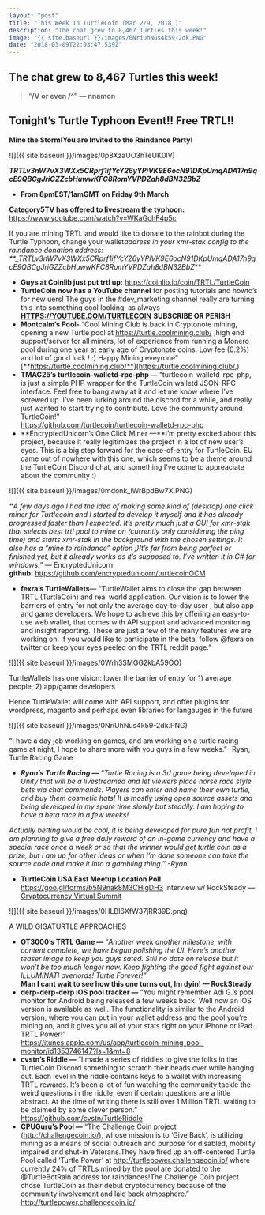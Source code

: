 ```yaml
---
layout: "post"
title: "This Week In TurtleCoin (Mar 2/9, 2018 )"
description: "The chat grew to 8,467 Turtles this week!"
image: "{{ site.baseurl }}/images/0NriUhNus4k59-2dk.PNG"
date: "2018-03-09T22:03:47.539Z"
---
```


## The chat grew to 8,467 Turtles this week!

> **“/V or even /^” — nnamon**

## **Tonight’s Turtle Typhoon Event!! Free TRTL!!**

**Mine the Storm!You are Invited to the Raindance Party!**

![]({{ site.baseurl }}/images/0p8XzaUO3hTeUK0lV)

**_TRTLv3nW7vX3WXx5CRprf1ifYcY26yYPiVK9E6ocN91DKpUmqADA17n9qcE9QBCgJriGZZcbHuwwKFC8RomYVPDZah8dBN32BbZ_**

- **From 8pmEST/1amGMT on Friday 9th March**

**Category5TV has offered to livestream the typhoon:** <https://www.youtube.com/watch?v=WKaGchF4p5c>

If you are mining TRTL and would like to donate to the rainbot during the Turtle Typhoon, change your wallet*address in your xmr-stak config to the raindance donation address: \*\*\_TRTLv3nW7vX3WXx5CRprf1ifYcY26yYPiVK9E6ocN91DKpUmqADA17n9qcE9QBCgJriGZZcbHuwwKFC8RomYVPDZah8dBN32BbZ*\*\*

- **Guys at Coinlib just put trtl up:** <https://coinlib.io/coin/TRTL/TurtleCoin>
- **TurtleCoin now has a YouTube channel** for posting tutorials and howto’s for new uers! The guys in the #dev_marketing channel really are turning this into something cool looking, as always  
  [**HTTPS://YOUTUBE.COM/TURTLECOIN**](https://youtube.com/TURTLECOIN) **SUBSCRIBE OR PERISH**
- **Montcalm’s Pool-** “Cool Mining Club is back in Cryptonote mining, opening a new Turtle pool at <https://turtle.coolmining.club/> ,high end support/server for all miners, lot of experience from running a Monero pool during one year at early age of Cryptonote coins. Low fee (0.2%) and lot of good luck ! :) Happy Mining eveyrone”  
  [**https://turtle.coolmining.club/**](https://turtle.coolmining.club/,)
- **TMAC25’s turtlecoin-walletd-rpc-php —** “turtlecoin-walletd-rpc-php, is just a simple PHP wrapper for the TurtleCoin walletd JSON-RPC interface. Feel free to bang away at it and let me know where I’ve screwed up. I’ve been lurking around the discord for a while, and really just wanted to start trying to contribute. Love the community around TurtleCoin!”  
  <https://github.com/turtlecoin/turtlecoin-walletd-rpc-php>
- **EncryptedUnicorn’s One Click Miner —**I’m pretty excited about this project, because it really legitimizes the project in a lot of new user’s eyes. This is a big step forward for the ease-of-entry for TurtleCoin. EU came out of nowhere with this one, which seems to be a theme around the TurtleCoin Discord chat, and something I’ve come to appreaciate about the community :)

![]({{ site.baseurl }}/images/0mdonk_lWrBpdBw7X.PNG)

**_“_**_A few days ago I had the idea of making some kind of (desktop) one click miner for Turtlecoin and I started to develop it myself and it has already progressed faster than I expected. It’s pretty much just a GUI for xmr-stak that selects best trtl pool to mine on (currently only considering the ping time) and starts xmr-stak in the background with the chosen settings. It also has a “mine to raindance” option ;)It’s far from being perfect or finished yet, but it already works as it’s supposed to. I’ve written it in C# for windows.”_ — EncryptedUnicorn  
**github:** <https://github.com/encryptedunicorn/turtlecoinOCM>

- **fexra’s TurtleWallets**— “TurtleWallet aims to close the gap between TRTL (TurtleCoin) and real world application. Our vision is to lower the barriers of entry for not only the average day-to-day user , but also app and game developers. We hope to achieve this by offering an easy-to-use web wallet, that comes with API support and advanced monitoring and insight reporting. These are just a few of the many features we are working on. If you would like to participate in the beta, follow @fexra on twitter or keep your eyes peeled on the TRTL reddit page.”

![]({{ site.baseurl }}/images/0Wrh3SMGG2kbA59OO)

TurtleWallets has one vision: lower the barrier of entry for 1) average people, 2) app/game developers

Hence TurtleWallet will come with API support, and offer plugins for wordpress, magento and perhaps even libraries for langauges in the future

![]({{ site.baseurl }}/images/0NriUhNus4k59-2dk.PNG)

“I have a day job working on games, and am working on a turtle racing game at night, I hope to share more with you guys in a few weeks.” -Ryan, Turtle Racing Game

- **_Ryan’s Turtle Racing —_** _“Turtle Racing is a 3d game being developed in Unity that will be a livestreamed and let viewers place horse race style bets via chat commands. Players can enter and name their own turtle, and buy them cosmetic hats! It is mostly using open source assets and being developed in my spare time slowly but steadily. I am hoping to have a beta race in a few weeks!_

_Actually betting would be cool, it is being developed for pure fun not profit, I am planning to give a free daily reward of an in-game currency and have a special race once a week or so that the winner would get turtle coin as a prize, but I am up for other ideas or when I’m done someone can take the source code and make it into a gambling thing.” -Ryan_

- **TurtleCoin USA East Meetup Location Poll**  
  <https://goo.gl/forms/b5N9nak8M3CHigDH3>
  Interview w/ RockSteady — [Cryptocurrency Virtual Summit](https://www.youtube.com/channel/UCSmQFi6qzBvKAK0mKoLXsnQ)

![]({{ site.baseurl }}/images/0HLBI6XfW37jRR39D.png)

A WILD GIGATURTLE APPROACHES

- **GT3000’s TRTL Game —** “_Another week another milestone, with content complete, we have begun polishing the UI. Here’s another teaser image to keep you guys sated. Still no date on release but it won’t be too much longer now. Keep fighting the good fight against our ILLUMINATI overlords! Turtle Forever!”_  
  **Man I cant wait to see how this one turns out, Im dyin! — RockSteady**
- **derp-derp-derp iOS pool tracker —** “You might remember Adi G.’s pool monitor for Android being released a few weeks back. Well now an iOS version is available as well. The functionality is similar to the Android version, where you can put in your wallet address and the pool you’re mining on, and it gives you all of your stats right on your iPhone or iPad. TRTL Power!”  
  <https://itunes.apple.com/us/app/turtlecoin-mining-pool-monitor/id1353746147?ls=1&mt=8>
- **cvstn’s Riddle —** “I made a series of riddles to give the folks in the TurtleCoin Discord something to scratch their heads over while hanging out. Each level in the riddle contains keys to a wallet with increasing TRTL rewards. It’s been a lot of fun watching the community tackle the weird questions in the riddle, even if certain questions are a little abstract. At the time of writing there is still over 1 Million TRTL waiting to be claimed by some clever person.”  
  <https://github.com/cvstn/TurtleRiddle>
- **CPUGuru’s Pool —** “The Challenge Coin project (http://challengecoin.io/), whose mission is to ‘Give Back’, is utilizing mining as a means of social outreach and purpose for disabled, mobility impaired and shut-in Veterans.They have fired up an off-centered Turtle Pool called ‘Turtle Power’ at <http://turtlepower.challengecoin.io/> where currently 24% of TRTLs mined by the pool are donated to the @TurtleBotRain address for raindances!The Challenge Coin project chose TurtleCoin as their debut cryptocurrency because of the community involvement and laid back atmosphere.”  
  <http://turtlepower.challengecoin.io/>
